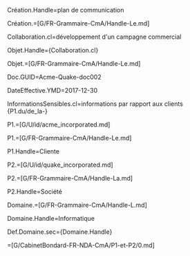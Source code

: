 Création.Handle=plan de communication

Création.=[G/FR-Grammaire-CmA/Handle-Le.md]

Collaboration.cl=développement d'un campagne commercial

Objet.Handle={Collaboration.cl}

Objet.=[G/FR-Grammaire-CmA/Handle-Le.md]

Doc.GUID=Acme-Quake-doc002

DateEffective.YMD=2017-12-30

InformationsSensibles.cl=informations par rapport aux clients {P1.du/de_la-}

P1.=[G/U/id/acme_incorporated.md]

P1.=[G/FR-Grammaire-CmA/Handle-Le.md]

P1.Handle=Cliente

P2.=[G/U/id/quake_incorporated.md]

P2.=[G/FR-Grammaire-CmA/Handle-La.md]

P2.Handle=Société

Domaine.=[G/FR-Grammaire-CmA/Handle-L.md]

Domaine.Handle=Informatique

Def.Domaine.sec={Domaine.Handle}

=[G/CabinetBondard-FR-NDA-CmA/P1-et-P2/0.md]